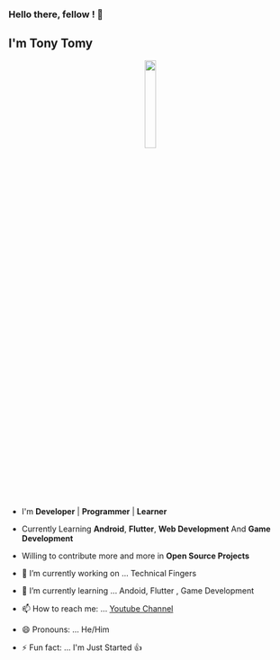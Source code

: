 ### Hello there, fellow <developers/>! 👋
## I'm Tony Tomy 


<p align="center">
<img width="20%" src="https://img.icons8.com/ios-filled/96/000000/programming.png"/>
</p>


- I'm **Developer** | **Programmer** | **Learner**
- Currently Learning **Android**, **Flutter**, **Web Development** And **Game Development**
- Willing to contribute more and more in **Open Source Projects**



- 🔭 I’m currently working on ... Technical Fingers
- 🌱 I’m currently learning ... Andoid, Flutter , Game Development
- 📫 How to reach me: ... [Youtube Channel](https://www.youtube.com/c/CyberSoftov)
- 😄 Pronouns: ...  He/Him
- ⚡ Fun fact: ... I'm Just Started :+1:


